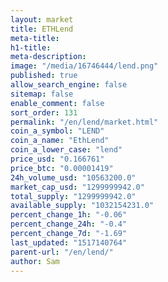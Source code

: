 ```yaml
---
layout: market
title: ETHLend
meta-title: 
h1-title: 
meta-description: 
image: "/media/16746444/lend.png"
published: true
allow_search_engine: false
sitemap: false
enable_comment: false
sort_order: 131
permalink: "/en/lend/market.html"
coin_a_symbol: "LEND"
coin_a_name: "EthLend"
coin_a_lower_case: "lend"
price_usd: "0.166761"
price_btc: "0.00001419"
24h_volume_usd: "10563200.0"
market_cap_usd: "1299999942.0"
total_supply: "1299999942.0"
available_supply: "1032154231.0"
percent_change_1h: "-0.06"
percent_change_24h: "-0.4"
percent_change_7d: "-1.69"
last_updated: "1517140764"
parent-url: "/en/lend/"
author: Sam
---
```


